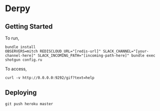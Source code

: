 # Derpy

## Getting Started

To run,

    bundle install
    OBSERVERS=mitch REDISCLOUD_URL="[redis-url]" SLACK_CHANNEL="[your-channel-here]" SLACK_INCOMING_PATH="[incoming-path-here]" bundle exec shotgun config.ru


To access,

    curl -v http://0.0.0.0:9292/gif?text=help



## Deploying

    git push heroku master
